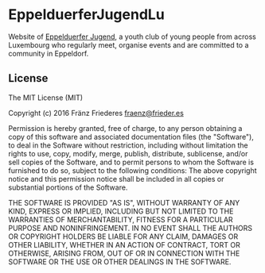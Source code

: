 EppelduerferJugendLu
====================

Website of [Eppelduerfer Jugend](https://eppelduerferjugend.lu/), a youth club of young people from across Luxembourg who regularly meet, organise events and are committed to a community in Eppeldorf.

## License
The MIT License (MIT)

Copyright (c) 2016 Fränz Friederes <fraenz@frieder.es>

Permission is hereby granted, free of charge, to any person obtaining a copy of this software and associated documentation files (the "Software"), to deal in the Software without restriction, including without limitation the rights to use, copy, modify, merge, publish, distribute, sublicense, and/or sell copies of the Software, and to permit persons to whom the Software is furnished to do so, subject to the following conditions:
The above copyright notice and this permission notice shall be included in all copies or substantial portions of the Software.

THE SOFTWARE IS PROVIDED "AS IS", WITHOUT WARRANTY OF ANY KIND, EXPRESS OR IMPLIED, INCLUDING BUT NOT LIMITED TO THE WARRANTIES OF MERCHANTABILITY, FITNESS FOR A PARTICULAR PURPOSE AND NONINFRINGEMENT. IN NO EVENT SHALL THE AUTHORS OR COPYRIGHT HOLDERS BE LIABLE FOR ANY CLAIM, DAMAGES OR OTHER LIABILITY, WHETHER IN AN ACTION OF CONTRACT, TORT OR OTHERWISE, ARISING FROM, OUT OF OR IN CONNECTION WITH THE SOFTWARE OR THE USE OR OTHER DEALINGS IN THE SOFTWARE.
